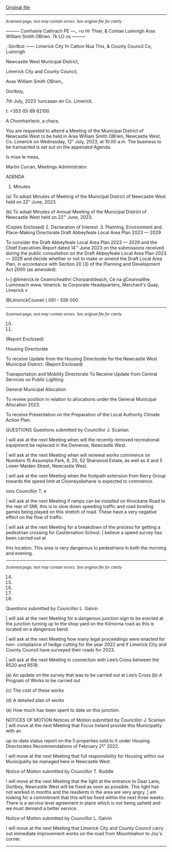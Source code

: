 [Original file](https://www.limerick.ie/sites/default/files/media/documents/2023-07/00-Agenda-Monthly-Meeting-of-the-Municipal-District-of-Newcastle-West-12th-July-2023.pdf)

---
*<small>Scanned page, text may contain errors. See original file for clarity</small>*  

_—_—_—_ Comhairie Cathrach PE —_ =o Hr Thiar,
& Contae Luimnigh Aras William Smith OBrien.
7k LO os ———

; Gortbut
—— Limerick City fn Catton Nua This,
& County Council Co, Luimnigh

Newcastle West Municipal District,

Limerick City and County Council,

Avas William Smith OBnen,.

Gortboy,

7th July, 2023 ‘iuncaaan en
Co. Limerick.

t: +353 (0) 69 62100

A Chomhairleoir, a chara,

You are requested to attend a Meeting of the Municipal District of Newcastle West to be held
in Aras William Smith OBrien, Newcastle West, Co. Limerick on Wednesday, 12" July, 2023,
at 10.00 a.m. The business to be transacted is set out on the appended Agenda.

Is mise le meas,

Martin Curran,
Meetings Administrator.

AGENDA
1. Minutes

(a) To adopt Minutes of Meeting of the Municipal District of Newcastle West held on
22” June, 2023.

(b) To adopt Minutes of Annual Meeting of the Municipal District of Newcastle West
held on 22™ June, 2023.

(Copies Enclosed)
2. Declaration of Interest.
3. Planning, Environment and Place-Making Directorate
Draft Abbeyfeale Local Area Plan 2023 — 2029

To consider the Draft Abbeyfeale Local Area Plan 2023 — 2029 and the Chief
Executives Report dated 14™ June 2023 on the submissions received during the
public consultation on the Draft Abbeyfeale Local Area Plan 2023 — 2029 and decide
whether or not to make or amend the Draft Local Area Plan, in accordance with
Section 20 (3) of the Planning and Development Act 2000 (as amended).

t~] @limerick.te
Ceanncheathri Chorpardideach, Cé na gCeannaithe, Luimneach www. timerick. te
Corporate Headquarters, Merchant's Quay, Limerick v

@LimorickCouneil
( 061 - 556 000


---
*<small>Scanned page, text may contain errors. See original file for clarity</small>*  

10.

11.

(Report Enclosed)

Housing Directorate

To receive Update from the Housing Directorate for the Newcastle West Municipal
District.
(Report Enclosed)

Transportation and Mobility Directorate
To Receive Update from Central Services on Public Lighting.

General Municipal Allocation

To review position in relation to allocations under the General Municipal Allocation
2023.

To receive Presentation on the Preparation of the Local Authority Climate Action Plan.

QUESTIONS
Questions submitted by Councillor J. Scanlan

| will ask at the next Meeting when will the recently removed recreational
equipment be replaced in the Demense, Newcastle West.

| will ask at the next Meeting when will renewal works commence on Numbers 15
Assumpta Park, 8, 20, 52 Sharwood Estate, as well as 4 and 5 Lower Maiden Street,
Newcastle West.

| will ask at the next Meeting when the footpath extension from Kerry Group
towards the speed limit at Clooneyskehane is expected to commence.

ions Councillor T. e

| will ask at the next Meeting if ramps can be installed on Knockane Road to the rear
of SMI, this is to slow down speeding traffic and road bowling games being played on
this stretch of road. These have a very negative effect on the flow of traffic.

| will ask at the next Meeting for a breakdown of the process for getting a pedestrian
crossing for Castlemahon School. | believe a speed survey has been carried out at

this location. This area is very dangerous to pedestrians in both the morning and
evening.


---
*<small>Scanned page, text may contain errors. See original file for clarity</small>*  

14.

15.

16.

17.

19.

Questions submitted by Councillor L. Galvin

| will ask at the next Meeting for a dangerous junction sign to be erected at the
junction turning up to the shop yard on the Kilmorna road as this is located on a
dangerous bend.

| will ask at the next Meeting how many legal proceedings were enacted for non-
compliance of hedge cutting for the year 2022 and if Limerick City and County
Council have surveyed their roads for 2023.

| will ask at the next Meeting in connection with Lee’s Cross between the R520 and
R518:

(a) An update on the survey that was to be carried out at Lee’s Cross
(b) A Program of Works to be carried out

(c) The cost of these works

(d) A detailed plan of works

(e) How much has been spent to date on this junction.

NOTICES OF MOTION
Notices of Motion submitted by Councillor J. Scanian
| will move at the next Meeting that Focus Ireland provide this Municipality with an

up-to-date status report on the 5 properties sold to it under Housing Directorates
Recommendations of February 21" 2022.

! will move at the next Meeting that full responsibility for Housing within our
Municipality be managed here in Newcastle West.

Notice of Motion submitted by Councillor T. Ruddle

! will move at the next Meeting that the light at the entrance to Daar Lane, Gortboy,
Newcastle West will be fixed as soon as possible. This light has not worked in months
and the residents in the area are very angry. | am looking for a commitment that this
will be fixed within the next three weeks. There is a service level agreement in place
which is not being upheld and we must demand a better service.

Notice of Motion submitted by Councillor L. Galvin

! will move at the next Meeting that Limerick City and County Council carry out
immediate improvement works on the road from Mountmahon to Joy's corner.


---
